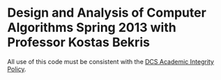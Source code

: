 Design and Analysis of Computer Algorithms Spring 2013 with Professor Kostas Bekris
===================================================================================

All use of this code must be consistent with the [DCS Academic Integrity Policy](http://www.cs.rutgers.edu/policies/academicintegrity/index.php).